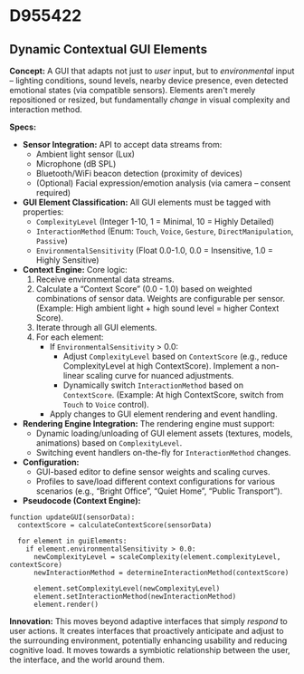 # D955422

## Dynamic Contextual GUI Elements

**Concept:** A GUI that adapts not just to *user* input, but to *environmental* input – lighting conditions, sound levels, nearby device presence, even detected emotional states (via compatible sensors). Elements aren't merely repositioned or resized, but fundamentally *change* in visual complexity and interaction method.

**Specs:**

*   **Sensor Integration:** API to accept data streams from:
    *   Ambient light sensor (Lux)
    *   Microphone (dB SPL)
    *   Bluetooth/WiFi beacon detection (proximity of devices)
    *   (Optional) Facial expression/emotion analysis (via camera – consent required)
*   **GUI Element Classification:** All GUI elements must be tagged with properties:
    *   `ComplexityLevel` (Integer 1-10, 1 = Minimal, 10 = Highly Detailed)
    *   `InteractionMethod` (Enum: `Touch`, `Voice`, `Gesture`, `DirectManipulation`, `Passive`)
    *   `EnvironmentalSensitivity` (Float 0.0-1.0, 0.0 = Insensitive, 1.0 = Highly Sensitive)
*   **Context Engine:** Core logic:
    1.  Receive environmental data streams.
    2.  Calculate a “Context Score” (0.0 - 1.0) based on weighted combinations of sensor data. Weights are configurable per sensor. (Example: High ambient light + high sound level = higher Context Score).
    3.  Iterate through all GUI elements.
    4.  For each element:
        *   If `EnvironmentalSensitivity` > 0.0:
            *   Adjust `ComplexityLevel` based on `ContextScore` (e.g., reduce ComplexityLevel at high ContextScore). Implement a non-linear scaling curve for nuanced adjustments.
            *   Dynamically switch `InteractionMethod` based on `ContextScore`.  (Example: At high ContextScore, switch from `Touch` to `Voice` control).
        *   Apply changes to GUI element rendering and event handling.
*   **Rendering Engine Integration:**  The rendering engine must support:
    *   Dynamic loading/unloading of GUI element assets (textures, models, animations) based on `ComplexityLevel`.
    *   Switching event handlers on-the-fly for `InteractionMethod` changes.
*   **Configuration:**
    *   GUI-based editor to define sensor weights and scaling curves.
    *   Profiles to save/load different context configurations for various scenarios (e.g., “Bright Office”, “Quiet Home”, “Public Transport”).
*   **Pseudocode (Context Engine):**

```
function updateGUI(sensorData):
  contextScore = calculateContextScore(sensorData)

  for element in guiElements:
    if element.environmentalSensitivity > 0.0:
      newComplexityLevel = scaleComplexity(element.complexityLevel, contextScore)
      newInteractionMethod = determineInteractionMethod(contextScore)

      element.setComplexityLevel(newComplexityLevel)
      element.setInteractionMethod(newInteractionMethod)
      element.render()
```

**Innovation:** This moves beyond adaptive interfaces that simply *respond* to user actions. It creates interfaces that proactively anticipate and adjust to the surrounding environment, potentially enhancing usability and reducing cognitive load. It moves towards a symbiotic relationship between the user, the interface, and the world around them.